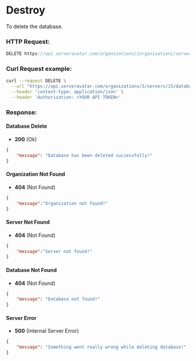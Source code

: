 # Destroy

To delete the database. 


### HTTP Request:

```js
DELETE https://api.serveravatar.com/organizations/{organization}/servers/{server}/databases/{database}
```

### Curl Request example:

```sh
curl --request DELETE \
  --url "https://api.serveravatar.com/organizations/5/servers/15/databases/48" \
  --header 'content-type: application/json' \
  --header 'Authorization: <YOUR API TOKEN>'
```

### Response:

#### Database Delete
- __200__ (Ok)

```json
{
    "message": "Database has been deleted successfully!"
}
```

#### Organization Not Found
- __404__ (Not Found)

```json
{
    "message":"Organization not found!"
}
```

#### Server Not Found
- __404__ (Not Found)

```json
{
    "message":"Server not found!"
}
```

#### Database Not Found
- __404__ (Not Found)

```json
{
    "message": "Database not found!"
}
```

#### Server Error
- __500__ (Internal Server Error)

```json
{
    "message": "Something went really wrong while deleting database!"
}
```